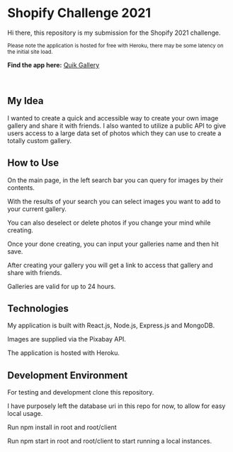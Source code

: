 <h1>Shopify Challenge 2021</h1>
<p>Hi there, this repository is my submission for the Shopify 2021 challenge.</p>
<small>Please note the application is hosted for free with Heroku, there may be some latency on the initial site load.</small>
<p><b>Find the app here:</b> <a target="_blank" href="http://myimagegallery.herokuapp.com/">Quik Gallery</a></p>
<br/>
<h2>My Idea</h2>
<p>
  I wanted to create a quick and accessible way to create your own image gallery and share it with friends.
  I also wanted to utilize a public API to give users access to a large data set of photos which they can use
  to create a totally custom gallery.
</p>

<h2>How to Use</h2>
<p>On the main page, in the left search bar you can query for images by their contents.</p>
<p>With the results of your search you can select images you want to add to your current gallery.</p>
<p>You can also deselect or delete photos if you change your mind while creating.</p>
<p>Once your done creating, you can input your galleries name and then hit save.</p>
<p>After creating your gallery you will get a link to access that gallery and share with friends.</p>
<p>Galleries are valid for up to 24 hours.</p>

<h2>Technologies</h2>
<p>My application is built with React.js, Node.js, Express.js and MongoDB.</p>
<p>Images are supplied via the Pixabay API.</p>
<p>The application is hosted with Heroku.</p>

<h2>Development Environment</h2>
<p>For testing and development clone this repository.</p>
<p>I have purposely left the database uri in this repo for now, to allow for easy local usage.</p> 
<p>Run npm install in root and root/client</p>
<p>Run npm start in root and root/client to start running a local instances.</p>
